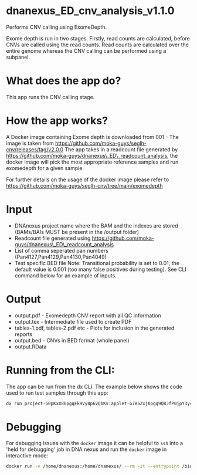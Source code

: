 # dnanexus_ED_cnv_analysis_v1.1.0
Performs CNV calling using ExomeDepth.

Exome depth is run in two stages. Firstly, read counts are calculated, before CNVs are called using the read counts. Read counts are calculated over the entire genome whereas the CNV calling can be performed using a subpanel.

# What does the app do?
This app runs the CNV calling stage.

# How the app works?

A Docker image containing Exome depth is downloaded from 001 - The image is taken from https://github.com/moka-guys/seglh-cnv/releases/tag/v2.0.0
The app takes in a readcount file generated by https://github.com/moka-guys/dnanexus\_ED\_readcount_analysis, the docker image will pick the most appropriate reference samples and run exomedepth for a given sample. 


For further details on the usage of the docker image please refer to https://github.com/moka-guys/seglh-cnv/tree/main/exomedepth

# Input
- DNAnexus project name where the BAM and the indexes are stored (BAMs/BAIs MUST be present in the /output folder)
- Readcount file generated using https://github.com/moka-guys/dnanexus\_ED\_readcount_analysis
- List of comma seperated pan numbers (Pan4127,Pan4129,Pan4130,Pan4049)
- Test specific BED file
Note: Transitional probability is set to 0.01, the default value is 0.001 (too many false positives during testing).
See CLI command below for an example of inputs.

# Output
- output.pdf - Exomedepth CNV report with all QC information
- output.tex - Intermediate file used to create PDF
- tables-1.pdf, tables-2.pdf etc - Plots for inclusion in the generated reports
- output.bed - CNVs in BED format (whole panel)
- output.RData 

# Running from the CLI:

The app can be run from the dx CLI.  The example below shows the code used to run test samples through this app:

```bash
dx run project-G0pKxX80pgqFk9Vy8p6vQbKv:applet-G7B5Zxj0pgq9Q8JfP0jpY3y4 -iproject_name=003_220103_exomeDepth_calling_test -ireadcount_file=project-G6jb1k807Xjj1J984K6kfP13:file-G6kg5q80gvvz37qZ4ZPbvZ8Q -ibamfile_pannumbers=Pan4127,Pan4129,Pan4130,Pan4049 -isubpanel_bed=project-ByfFPz00jy1fk6PjpZ95F27J:file-G6kZpqQ0jy1q1Zk94G3qbVyV 
```
# Debugging

For debugging issues with the `docker` image it can be helpful to `ssh` into a 'held for debugging' job in DNA nexus and run the `docker` image in interactive mode:

```bash
docker run -v /home/dnanexus:/home/dnanexus/ --rm -it --entrypoint /bin/bash seglh/exomedepth:87fa493
```